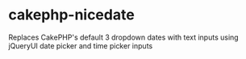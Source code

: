 cakephp-nicedate
================

Replaces CakePHP's default 3 dropdown dates with text inputs using jQueryUI date picker and time picker inputs